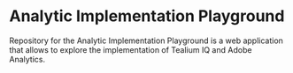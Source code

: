 # Analytic Implementation Playground

Repository for the Analytic Implementation Playground is a web application that allows to explore the implementation of Tealium IQ and Adobe Analytics.
